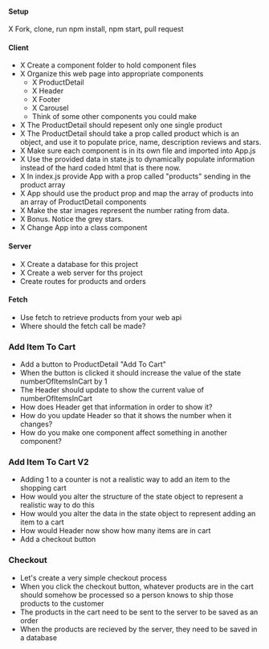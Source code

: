 #### Setup
X Fork, clone, run npm install, npm start, pull request

#### Client
 * X Create a component folder to hold component files
 * X Organize this web page into appropriate components
   * X ProductDetail
   * X Header
   * X Footer
   * X Carousel
   * Think of some other components you could make
* X The ProductDetail should repesent only one single product
* X The ProductDetail should take a prop called product which is an object, and use it to populate price, name, description reviews and stars.
* X Make sure each component is in its own file and imported into App.js
* X Use the provided data in state.js to dynamically populate information instead of the hard coded html that is there now.
* X In index.js provide App with a prop called "products" sending in the product array 
* X App should use the product prop and map the array of products into an array of ProductDetail components
* X Make the star images represent the number rating from data.
* X Bonus. Notice the grey stars.
* X Change App into a class component

#### Server
* X Create a database for this project
* X Create a web server for ths project
* Create routes for products and orders


#### Fetch
* Use fetch to retrieve products from your web api
* Where should the fetch call be made?


### Add Item To Cart
* Add a button to ProductDetail "Add To Cart"
* When the button is clicked it should increase the value of the state numberOfItemsInCart by 1
* The Header should update to show the current value of numberOfItemsInCart
* How does Header get that information in order to show it?
* How do you update Header so that it shows the number when it changes?
* How do you make one component affect something in another component?


### Add Item To Cart V2
* Adding 1 to a counter is not a realistic way to add an item to the shopping cart
* How would you alter the structure of the state object to represent a realistic way to do this
* How would you alter the data in the state object to represent adding an item to a cart
* How would Header now show how many items are in cart
* Add a checkout button

### Checkout
* Let's create a very simple checkout process
* When you click the checkout button, whatever products are in the cart should somehow be processed so a person knows to ship those products to the customer
* The products in the cart need to be sent to the server to be saved as an order
* When the products are recieved by the server, they need to be saved in a database 


